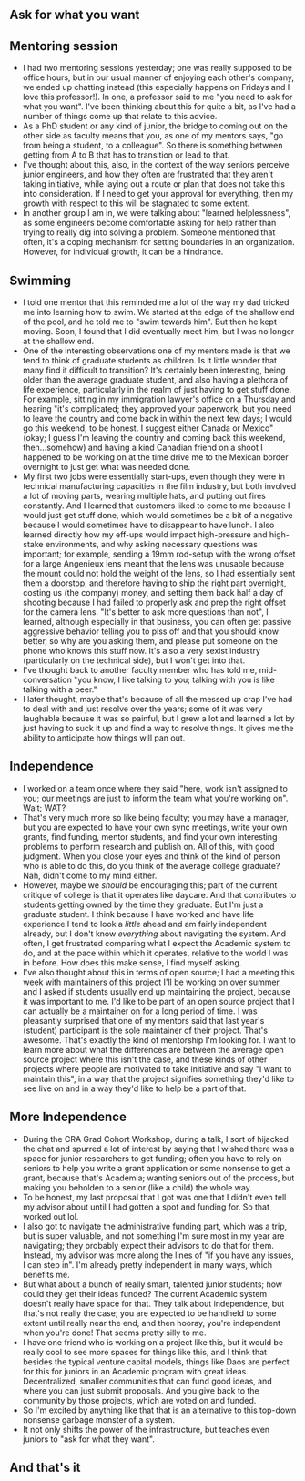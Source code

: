 ## Ask for what you want

## Mentoring session
- I had two mentoring sessions yesterday; one was really supposed to be office hours, but in our usual manner of enjoying each other's company,
we ended up chatting instead (this especially happens on Fridays and I love this professor!). In one, a professor said to me "you need to ask for what you want". 
I've been thinking about this for quite a bit, as I've had a number of things come up that relate to this advice. 
- As a PhD student or any kind of junior, the bridge to coming out on the other side as faculty means that you, as one of my mentors says,
"go from being a student, to a colleague". So there is something between getting from A to B that has to transition or lead to that. 
- I've thought about this, also, in the context of the way seniors perceive junior engineers, and how they often are frustrated that they aren't
taking initiative, while laying out a route or plan that does not take this into consideration. If I need to get your approval for everything,
then my growth with respect to this will be stagnated to some extent.
- In another group I am in, we were talking about "learned helplessness", as some engineers become comfortable asking for help rather than trying to really
dig into solving a problem. Someone mentioned that often, it's a coping mechanism for setting boundaries in an organization. However, for individual growth,
it can be a hindrance. 

## Swimming
- I told one mentor that this reminded me a lot of the way my dad tricked me into learning how to swim. We started at the edge of the shallow end
of the pool, and he told me to "swim towards him". But then he kept moving. Soon, I found that I did eventually meet him, but I was no longer at the
shallow end. 
- One of the interesting observations one of my mentors made is that we tend to think of graduate students as children. Is it little wonder that many
find it difficult to transition? It's certainly been interesting, being older than the average graduate student, and also having a plethora of life 
experience, particularly in the realm of just having to get stuff done. For example, sitting in my immigration lawyer's office on a Thursday and hearing "it's complicated;
they approved your paperwork, but you need to leave the country and come back in within the next few days; I would go this weekend, to be honest. 
I suggest either Canada or Mexico" (okay; I guess I'm leaving the country and coming back this weekend, then...somehow) and having a kind 
Canadian friend on a shoot I happened to be working on at the time drive me to the Mexican border overnight to just get what was needed done. 
- My first two jobs were essentially start-ups, even though they were in technical manufacturing capacities in the film industry, but both involved a lot of 
moving parts, wearing multiple hats, and putting out fires constantly. And I learned that customers liked to come to me because I would just get stuff done, 
which would sometimes be a bit of a negative because I would sometimes have to disappear to have lunch. I also learned directly how my eff-ups would impact
high-pressure and high-stake environments, and why asking necessary questions was important; for example, sending a 19mm rod-setup with the wrong offset for a
large Angenieux lens meant that the lens was unusable because the mount could not hold the weight of the lens, so I had essentially sent them a doorstop, and 
therefore having to ship the right part overnight, costing us (the company) money, and setting them back half a day of shooting because I had failed to properly
ask and prep the right offset for the camera lens. "It's better to ask more questions than not", I learned, although especially in that business, you can often
get passive aggressive behavior telling you to piss off and that you should know better, so why are you asking them, and please put someone on the phone who
knows this stuff now. It's also a very sexist industry (particularly on the technical side), but I won't get into that.
- I've thought back to another faculty member who has told me, mid-conversation "you know, I like talking to you; talking with you is like talking with a peer."
- I later thought, maybe that's because of all the messed up crap I've had to deal with and just resolve over the years; some of it was very laughable because
it was so painful, but I grew a lot and learned a lot by just having to suck it up and find a way to resolve things. It gives me the ability to anticipate how
things will pan out.

## Independence
- I worked on a team once where they said "here, work isn't assigned to you; our meetings are just to inform the team what you're working on". Wait; WAT?
- That's very much more so like being faculty; you may have a manager, but you are expected to have your own sync meetings, write your own grants, 
find funding, mentor students, and find your own interesting problems to perform research and publish on. All of this, with good judgment. When you 
close your eyes and think of the kind of person who is able to do this, do you think of the average college graduate? Nah, didn't come to my mind either.
- However, maybe we *should* be encouraging this; part of the current critique of college is that it operates like daycare. And that contributes to students
getting owned by the time they graduate. But I'm just a graduate student. I think because I have worked and have life experience I tend to look a *little* 
ahead and am fairly independent already, but I don't know *everything* about navigating the system. And often, I get frustrated comparing what I expect 
the Academic system to do, and at the pace within which it operates, relative to the world I was in before. How does this make sense, I find myself asking.
- I've also thought about this in terms of open source; I had a meeting this week with maintainers of this project I'll be working on over summer, and I asked
if students usually end up maintaining the project, because it was important to me. I'd like to be part of an open source project that I can actually be a 
maintainer on for a long period of time. I was pleasantly surprised that one of my mentors said that last year's (student) participant is the sole maintainer
of their project. That's awesome. That's exactly the kind of mentorship I'm looking for. I want to learn more about what the differences are between the average
open source project where this isn't the case, and these kinds of other projects where people are motivated to take initiative and say "I want to maintain this",
in a way that the project signifies something they'd like to see live on and in a way they'd like to help be a part of that.

## More Independence
- During the CRA Grad Cohort Workshop, during a talk, I sort of hijacked the chat and spurred a lot of interest by saying that I wished there was a space for
junior researchers to get funding; often you have to rely on seniors to help you write a grant application or some nonsense to get a grant, because that's Academia;
wanting seniors out of the process, but making you beholden to a senior (like a child) the whole way.
- To be honest, my last proposal that I got was one that I didn't even tell my advisor about until I had gotten a spot and funding for. So that worked out lol.
- I also got to navigate the administrative funding part, which was a trip, but is super valuable, and not something I'm sure most in my year are navigating; 
they probably expect their advisors to do that for them. Instead, my advisor was more along the lines of "if you have any issues, I can step in". I'm already 
pretty independent in many ways, which benefits me.
- But what about a bunch of really smart, talented junior students; how could they get their ideas funded? The current Academic system doesn't really have space
for that. They talk about independence, but that's not really the case; you are expected to be handheld to some extent until really near the end, and then 
hooray, you're independent when you're done! That seems pretty silly to me.
- I have one friend who is working on a project like this, but it would be really cool to see more spaces for things like this, and I think that besides the 
typical venture capital models, things like Daos are perfect for this for juniors in an Academic program with great ideas. Decentralized, smaller communities
that can fund good ideas, and where you can just submit proposals. And you give back to the community by those projects, which are voted on and funded.
- So I'm excited by anything like that that is an alternative to this top-down nonsense garbage monster of a system. 
- It not only shifts the power of the infrastructure, but teaches even juniors to "ask for what they want". 

## And that's it


